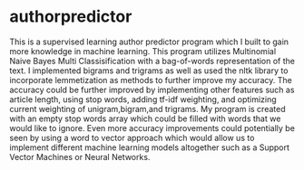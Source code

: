 # authorpredictor
This is a supervised learning author predictor program which I built to gain more knowledge in machine learning. This program utilizes Multinomial Naive Bayes Multi Classisification with a bag-of-words representation of the text. I implemented bigrams and trigrams as well as used the nltk library to incorporate lemmetization as methods to further improve my accuracy. The accuracy could be further improved by implementing other features such as article length, using stop words, adding tf-idf weighting, and optimizing current weighting of unigram,bigram,and trigrams. My program is created with an empty stop words array which could be filled with words that we would like to ignore. Even more accuracy improvements could potentially be seen by using a word to vector approach which would allow us to implement different machine learning models altogether such as a Support Vector Machines or Neural Networks.  
